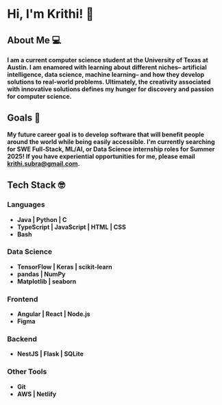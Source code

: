 # Hi, I'm Krithi! 👋

## About Me 💻
**I am a current computer science student at the University of Texas at Austin. I am enamored with learning about different niches– artificial intelligence, data science, machine learning– and how they develop solutions to real-world problems. Ultimately, the creativity associated with innovative solutions defines my hunger for discovery and passion for computer science.**

## Goals 📌
**My future career goal is to develop software that will benefit people around the world while being easily accessible. I'm currently searching for SWE Full-Stack, ML/AI, or Data Science internship roles for Summer 2025! If you have experiential opportunities for me, please email [krithi.subra@gmail.com](mailto:krithi.subra@gmail.com).**

## Tech Stack 🤓
### Languages
- **Java | Python | C**
- **TypeScript | JavaScript | HTML | CSS**
- **Bash**
### Data Science
- **TensorFlow | Keras | scikit-learn**
- **pandas | NumPy**
- **Matplotlib | seaborn**
### Frontend
- **Angular | React | Node.js**
- **Figma**
### Backend
- **NestJS | Flask | SQLite**
### Other Tools
- **Git**
- **AWS | Netlify**
<!--
**krisub/krisub** is a ✨ _special_ ✨ repository because its `README.md` (this file) appears on your GitHub profile.

Here are some ideas to get you started:

- 🔭 I’m currently working on ...
- 🌱 I’m currently learning ...
- 👯 I’m looking to collaborate on ...
- 🤔 I’m looking for help with ...
- 💬 Ask me about ...t
- 📫 How to reach me: ...
- 😄 Pronouns: ...
- ⚡ Fun fact: ...
-->
